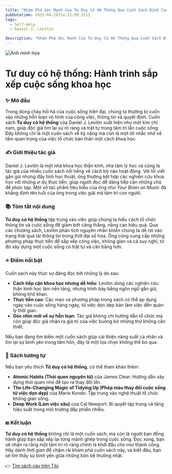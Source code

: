 ```yaml
---
title: "Khám Phá Sức Mạnh Của Tư Duy Có Hệ Thống Qua Cuốn Sách Đỉnh Cao"
pubDatetime: 2025-04-28T14:12:09.321Z
tags:
  - Self-Help
  - Daniel J. Levitin

description: "Khám Phá Sức Mạnh Của Tư Duy Có Hệ Thống Qua Cuốn Sách Đỉnh Cao"
---
```


![Ảnh minh họa](https://external-content.duckduckgo.com/iu/?u=https%3A%2F%2Fnewshop.vn%2Fpublic%2Fuploads%2Fproducts%2F6712%2Ftu-duy-co-he-thong.jpg&f=1&nofb=1&ipt=89c190d88a6c55cac14b5b3f4a2ba5b8d0c4a1c62b6cf6b7dc9304d200aa41ac) 

 # Tư duy có hệ thống: Hành trình sắp xếp cuộc sống khoa học

### ✨ Mở đầu  
Trong dòng chảy hối hả của cuộc sống hiện đại, chúng ta thường bị cuốn vào những hỗn loạn vô hình của công việc, thông tin và quyết định. Cuốn sách **Tư duy có hệ thống** của Daniel J. Levitin xuất hiện như một kim chỉ nam, giúp độc giả tìm lại sự rõ ràng và trật tự trong tâm trí lẫn cuộc sống. Đây không chỉ là một cuốn sách về kỹ năng mà còn là một lời nhắc nhở về tầm quan trọng của việc tổ chức bản thân một cách khoa học.

### ✍️ Giới thiệu tác giả  
Daniel J. Levitin là một nhà khoa học thần kinh, nhà tâm lý học và cũng là tác giả của nhiều cuốn sách nổi tiếng về cách bộ não hoạt động. Với lối viết gần gũi nhưng đầy tính học thuật, ông thường kết hợp các nghiên cứu khoa học với những ví dụ thực tiễn, giúp người đọc dễ dàng tiếp cận những chủ đề phức tạp. Một số tác phẩm tiêu biểu của ông như *Your Brain on Music* đã khẳng định tên tuổi của ông trong việc giải mã tâm trí con người.

### 📚 Tóm tắt nội dung  
**Tư duy có hệ thống** tập trung vào việc giúp chúng ta hiểu cách tổ chức thông tin và cuộc sống để giảm bớt căng thẳng, nâng cao hiệu quả. Qua các chương sách, Levitin phân tích nguyên nhân khiến chúng ta dễ rơi vào trạng thái quá tải thông tin trong thời đại số hóa. Ông cũng cung cấp những phương pháp thực tiễn để sắp xếp công việc, không gian và cả suy nghĩ, từ đó xây dựng một cuộc sống có trật tự và cân bằng hơn.

### ⭐ Điểm nổi bật  
Cuốn sách này thực sự đáng đọc bởi những lý do sau:  
- **Cách tiếp cận khoa học nhưng dễ hiểu**: Levitin dùng các nghiên cứu thần kinh học làm nền tảng, nhưng trình bày bằng ngôn ngữ gần gũi, không khô khan.  
- **Thực tiễn cao**: Các mẹo và phương pháp trong sách có thể áp dụng ngay vào cuộc sống hàng ngày, từ việc dọn dẹp bàn làm việc đến quản lý thời gian.  
- **Góc nhìn mới về sự hỗn loạn**: Tác giả không chỉ hướng dẫn tổ chức mà còn giúp độc giả nhận ra giá trị của việc buông bỏ những thứ không cần thiết.  

Nếu bạn đang tìm kiếm một cuốn sách giúp cải thiện năng suất cá nhân và tìm lại sự bình yên trong tâm hồn, đây là một lựa chọn không thể bỏ qua.

### 📖 Sách tương tự  
Nếu bạn yêu thích **Tử duy có hệ thống**, có thể tham khảo thêm:  
- **Atomic Habits (Thói quen nguyên tử)** của James Clear: Hướng dẫn xây dựng thói quen nhỏ để tạo ra thay đổi lớn.  
- **The Life-Changing Magic of Tidying Up (Phép màu thay đổi cuộc sống từ việc dọn dẹp)** của Marie Kondo: Tập trung vào nghệ thuật tổ chức không gian sống.  
- **Deep Work (Làm việc sâu)** của Cal Newport: Bí quyết tập trung và tăng hiệu suất trong môi trường đầy phiền nhiễu.

### 🔚 Kết luận  
**Tư duy có hệ thống** không chỉ là một cuốn sách, mà còn là người bạn đồng hành giúp bạn sắp xếp lại từng mảnh ghép trong cuộc sống. Đọc xong, bạn sẽ nhận ra rằng một tâm trí rõ ràng chính là khởi đầu cho mọi thành công. Hãy dành thời gian để chậm rãi khám phá cuốn sách này, và biết đâu, bạn sẽ tìm thấy sự bình yên giữa những bộn bề thường nhật.

👉 [Tìm sách này trên Tiki](https://tiki.vn/search?q=T%C6%B0%20duy%20c%C3%B3%20h%E1%BB%87%20th%E1%BB%91ng)
